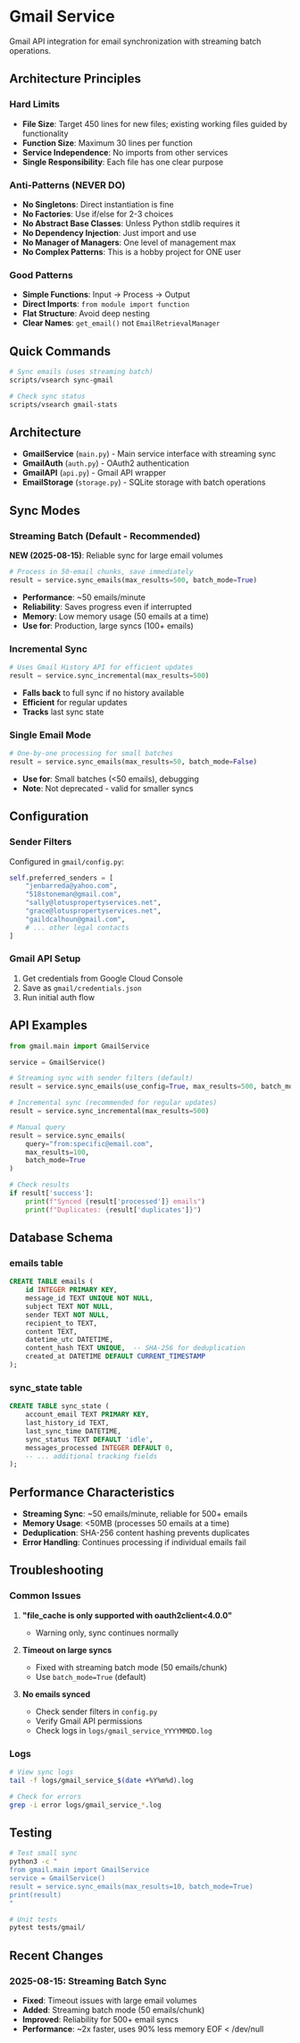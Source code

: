 # Gmail Service

Gmail API integration for email synchronization with streaming batch operations.

## Architecture Principles

### Hard Limits
- **File Size**: Target 450 lines for new files; existing working files guided by functionality
- **Function Size**: Maximum 30 lines per function
- **Service Independence**: No imports from other services
- **Single Responsibility**: Each file has one clear purpose

### Anti-Patterns (NEVER DO)
- **No Singletons**: Direct instantiation is fine
- **No Factories**: Use if/else for 2-3 choices
- **No Abstract Base Classes**: Unless Python stdlib requires it
- **No Dependency Injection**: Just import and use
- **No Manager of Managers**: One level of management max
- **No Complex Patterns**: This is a hobby project for ONE user

### Good Patterns
- **Simple Functions**: Input → Process → Output
- **Direct Imports**: `from module import function`
- **Flat Structure**: Avoid deep nesting
- **Clear Names**: `get_email()` not `EmailRetrievalManager`

## Quick Commands

```bash
# Sync emails (uses streaming batch)
scripts/vsearch sync-gmail

# Check sync status
scripts/vsearch gmail-stats
```

## Architecture

- **GmailService** (`main.py`) - Main service interface with streaming sync
- **GmailAuth** (`auth.py`) - OAuth2 authentication
- **GmailAPI** (`api.py`) - Gmail API wrapper
- **EmailStorage** (`storage.py`) - SQLite storage with batch operations

## Sync Modes

### Streaming Batch (Default - Recommended)
**NEW (2025-08-15)**: Reliable sync for large email volumes
```python
# Process in 50-email chunks, save immediately
result = service.sync_emails(max_results=500, batch_mode=True)
```
- **Performance**: ~50 emails/minute
- **Reliability**: Saves progress even if interrupted
- **Memory**: Low memory usage (50 emails at a time)
- **Use for**: Production, large syncs (100+ emails)

### Incremental Sync
```python
# Uses Gmail History API for efficient updates
result = service.sync_incremental(max_results=500)
```
- **Falls back** to full sync if no history available
- **Efficient** for regular updates
- **Tracks** last sync state

### Single Email Mode
```python
# One-by-one processing for small batches
result = service.sync_emails(max_results=50, batch_mode=False)
```
- **Use for**: Small batches (<50 emails), debugging
- **Note**: Not deprecated - valid for smaller syncs

## Configuration

### Sender Filters
Configured in `gmail/config.py`:
```python
self.preferred_senders = [
    "jenbarreda@yahoo.com",
    "518stoneman@gmail.com",
    "sally@lotuspropertyservices.net",
    "grace@lotuspropertyservices.net",
    "gaildcalhoun@gmail.com",
    # ... other legal contacts
]
```

### Gmail API Setup
1. Get credentials from Google Cloud Console
2. Save as `gmail/credentials.json`
3. Run initial auth flow

## API Examples

```python
from gmail.main import GmailService

service = GmailService()

# Streaming sync with sender filters (default)
result = service.sync_emails(use_config=True, max_results=500, batch_mode=True)

# Incremental sync (recommended for regular updates)
result = service.sync_incremental(max_results=500)

# Manual query
result = service.sync_emails(
    query="from:specific@email.com",
    max_results=100,
    batch_mode=True
)

# Check results
if result['success']:
    print(f"Synced {result['processed']} emails")
    print(f"Duplicates: {result['duplicates']}")
```

## Database Schema

### emails table
```sql
CREATE TABLE emails (
    id INTEGER PRIMARY KEY,
    message_id TEXT UNIQUE NOT NULL,
    subject TEXT NOT NULL,
    sender TEXT NOT NULL,
    recipient_to TEXT,
    content TEXT,
    datetime_utc DATETIME,
    content_hash TEXT UNIQUE,  -- SHA-256 for deduplication
    created_at DATETIME DEFAULT CURRENT_TIMESTAMP
);
```

### sync_state table
```sql
CREATE TABLE sync_state (
    account_email TEXT PRIMARY KEY,
    last_history_id TEXT,
    last_sync_time DATETIME,
    sync_status TEXT DEFAULT 'idle',
    messages_processed INTEGER DEFAULT 0,
    -- ... additional tracking fields
);
```

## Performance Characteristics

- **Streaming Sync**: ~50 emails/minute, reliable for 500+ emails
- **Memory Usage**: <50MB (processes 50 emails at a time)
- **Deduplication**: SHA-256 content hashing prevents duplicates
- **Error Handling**: Continues processing if individual emails fail

## Troubleshooting

### Common Issues

1. **"file_cache is only supported with oauth2client<4.0.0"**
   - Warning only, sync continues normally

2. **Timeout on large syncs**
   - Fixed with streaming batch mode (50 emails/chunk)
   - Use `batch_mode=True` (default)

3. **No emails synced**
   - Check sender filters in `config.py`
   - Verify Gmail API permissions
   - Check logs in `logs/gmail_service_YYYYMMDD.log`

### Logs
```bash
# View sync logs
tail -f logs/gmail_service_$(date +%Y%m%d).log

# Check for errors
grep -i error logs/gmail_service_*.log
```

## Testing

```bash
# Test small sync
python3 -c "
from gmail.main import GmailService
service = GmailService()
result = service.sync_emails(max_results=10, batch_mode=True)
print(result)
"

# Unit tests
pytest tests/gmail/
```

## Recent Changes

### 2025-08-15: Streaming Batch Sync
- **Fixed**: Timeout issues with large email volumes
- **Added**: Streaming batch mode (50 emails/chunk)
- **Improved**: Reliability for 500+ email syncs
- **Performance**: ~2x faster, uses 90% less memory
EOF < /dev/null
